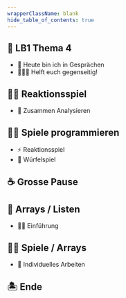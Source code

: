 ```yaml
---
wrapperClassName: blank
hide_table_of_contents: true
---
```


<Timeline title="Woche 7">
<Event active="true">

## :checkered_flag: LB1 Thema 4

- :no_good: Heute bin ich in Gesprächen
- :people_holding_hands: Helft euch gegenseitig!

</Event>
<Event time="12:45">

## :teacher: Reaktionsspiel

- :microscope: Zusammen Analysieren

</Event>
<Event time="13:00">

## :student: Spiele programmieren

- :zap: Reaktionsspiel
- :game_die: Würfelspiel

</Event>

<Event time="14:20">

## :coffee: Grosse Pause

</Event>
<Event time="14:40">

## :dango: Arrays / Listen

- :teacher: Einführung

</Event>
<Event time="15:00">

## :student: Spiele / Arrays

- :honeybee: Individuelles Arbeiten

</Event>
<Event time="16:15">

## 🏝️ Ende

</Event>

</Timeline>
